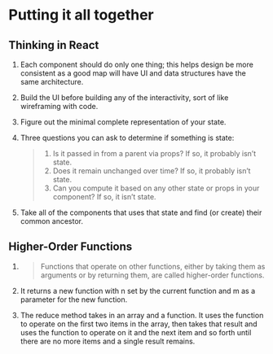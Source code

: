 # Putting it all together

## Thinking in React

1. Each component should do only one thing; this helps design be more consistent as a good map will have UI and data structures have the same architecture.

2. Build the UI before building any of the interactivity, sort of like wireframing with code.

3. Figure out the minimal complete representation of your state.

4. Three questions you can ask to determine if something is state:

    >1. Is it passed in from a parent via props? If so, it probably isn’t state.
    >2. Does it remain unchanged over time? If so, it probably isn’t state.
    >3. Can you compute it based on any other state or props in your component? If so, it isn’t state.

5. Take all of the components that uses that state and find (or create) their common ancestor.

## Higher-Order Functions

1. >Functions that operate on other functions, either by taking them as arguments or by returning them, are called higher-order functions.

2. It returns a new function with n set by the current function and m as a parameter for the new function.

3. The reduce method takes in an array and a function. It uses the function to operate on the first two items in the array, then takes that result and uses the function to operate on it and the next item and so forth until there are no more items and a single result remains.